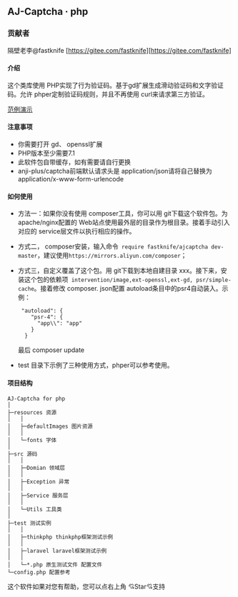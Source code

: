 AJ-Captcha · php
----

### 贡献者
隔壁老李@fastknife [https://gitee.com/fastknife][https://gitee.com/fastknife]


#### 介绍

这个类库使用 PHP实现了行为验证码。基于gd扩展生成滑动验证码和文字验证码。允许 phper定制验证码规则，并且不再使用 curl来请求第三方验证。


[范例演示](../../../../service/php/demo.md)


#### 注意事项
* 你需要打开 gd、 openssl扩展
* PHP版本至少需要7.1
* 此软件包自带缓存，如有需要请自行更换
* anji-plus/captcha前端默认请求头是 application/json请将自己替换为 application/x-www-form-urlencode

#### 如何使用
* 方法一：如果你没有使用 composer工具，你可以用 git下载这个软件包。为 apache/nginx配置的 Web站点使用最外层的目录作为根目录。接着手动引入对应的 service层文件以执行相应的操作。
* 方式二， composer安装，输入命令` require fastknife/ajcaptcha dev-master`，建议使用`https://mirrors.aliyun.com/composer`；
* 方式三，自定义覆盖了这个包。用 git下载到本地自建目录 xxx。接下来，安装这个包的依赖项` intervention/image,ext-openssl,ext-gd, psr/simple-cache`。接着修改 composer. json配置 autoload条目中的psr4自动装入。示例：
    ```
     "autoload": {
        "psr-4": {
          "app\\": "app"
        }
      }
    ```
  最后 composer update

* test 目录下示例了三种使用方式，phper可以参考使用。
#### 项目结构

```
AJ-Captcha for php
│
├─resources 资源
│	│
│	├─defaultImages 图片资源
│	│
│	└─fonts 字体
│
├─src 源码
│	│
│	├─Domian 领域层
│	│
│	├─Exception 异常
│	│
│	├─Service 服务层
│	│
│	└─Utils 工具类
│
├─test 测试实例
│	│
│	├─thinkphp thinkphp框架测试示例
│	│
│	├─laravel laravel框架测试示例
│	│
│	└─*.php 原生测试文件 配置文件
└─config.php 配置参考

```


这个软件如果对您有帮助，您可以点右上角 💘Star💘支持
